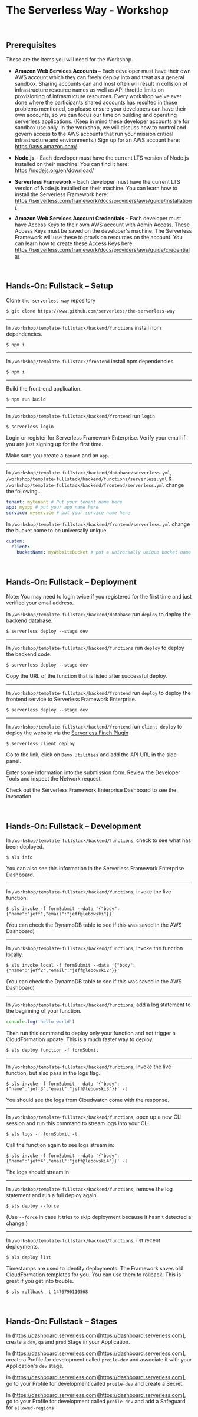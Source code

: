 # The Serverless Way - Workshop

<br/>

## Prerequisites

These are the items you will need for the Workshop.

* **Amazon Web Services Accounts –** Each developer must have their own AWS account which they can freely deploy into and treat as a general sandbox.  Sharing accounts can and most often will result in collision of infrastructure resource names as well as API throttle limits on provisioning of infrastructure resources.  Every workshop we've ever done where the participants shared accounts has resulted in those problems mentioned, so please ensure your developers can have their own accounts, so we can focus our time on building and operating serverless applications.  (Keep in mind these developer accounts are for sandbox use only. In the workshop, we will discuss how to control and govern access to the AWS accounts that run your mission critical infrastructure and environments.)  Sign up for an AWS account here: https://aws.amazon.com/

* **Node.js** – Each developer must have the current LTS version of Node.js installed on their machine. You can find it here:  https://nodejs.org/en/download/

* **Serverless Framework** – Each developer must have the current LTS version of Node.js installed on their machine. You can learn how to install the Serverless Framework here:  https://serverless.com/framework/docs/providers/aws/guide/installation/

* **Amazon Web Services Account Credentials** – Each developer must have Access Keys to their own AWS account with Admin Access.  These Access Keys must be saved on the developer's machine.  The Serverless Framework will use these to provision resources on the account.  You can learn how to create these Access Keys here: https://serverless.com/framework/docs/providers/aws/guide/credentials/

<br/>

## Hands-On: Fullstack – Setup

Clone `the-serverless-way` repository

```text
$ git clone https://www.github.com/serverless/the-serverless-way
```

---

In `/workshop/template-fullstack/backend/functions` install npm dependencies.

```text
$ npm i
```
---

In `/workshop/template-fullstack/frontend` install npm dependencies.

```text
$ npm i
```
---

Build the front-end application.

```text
$ npm run build
```
---

In `/workshop/template-fullstack/backend/frontend` run `login`

```text
$ serverless login
```

Login or register for Serverless Framework Enterprise.  Verify your email if you are just signing up for the first time.

Make sure you create a `tenant` and an `app`.

---

In `/workshop/template-fullstack/backend/database/serverless.yml`, `/workshop/template-fullstack/backend/functions/serverless.yml` & `/workshop/template-fullstack/backend/frontend/serverless.yml` change the following...

```yaml
tenant: mytenant # Put your tenant name here
app: myapp # put your app name here
service: myservice # put your service name here
```

In `/workshop/template-fullstack/backend/frontend/serverless.yml` change the bucket name to be universally unique.

```yaml
custom:
  client:
    bucketName: myWebsiteBucket # put a universally unique bucket name here
```

<br/>

## Hands-On: Fullstack – Deployment

Note: You may need to login twice if you registered for the first time and just verified your email address.

In `/workshop/template-fullstack/backend/database` run `deploy` to deploy the backend database.

```text
$ serverless deploy --stage dev
```
---

In `/workshop/template-fullstack/backend/functions` run `deploy` to deploy the backend code.

```text
$ serverless deploy --stage dev
```

Copy the URL of the function that is listed after successful deploy.

---

In `/workshop/template-fullstack/backend/frontend` run `deploy` to deploy the frontend service to Serverless Framework Enterprise.

```text
$ serverless deploy --stage dev
```

---

In `/workshop/template-fullstack/backend/frontend` run `client deploy` to deploy the website via the [Serverless Finch Plugin](https://github.com/fernando-mc/serverless-finch)

```text
$ serverless client deploy
```

Go to the link, click on `Demo Utilities` and add the API URL in the side panel.

Enter some information into the submission form.  Review the Developer Tools and inspect the Network request.

Check out the Serverless Framework Enterprise Dashboard to see the invocation.

<br/>

## Hands-On: Fullstack – Development

In `/workshop/template-fullstack/backend/functions`, check to see what has been deployed.

```text
$ sls info
```

You can also see this information in the Serverless Framework Enterprise Dashboard.

---

In `/workshop/template-fullstack/backend/functions`, invoke the live function.

```text
$ sls invoke -f formSubmit --data '{"body":{"name":"jeff","email":"jeff@lebowski"}}'
```

(You can check the DynamoDB table to see if this was saved in the AWS Dashboard)

---

In `/workshop/template-fullstack/backend/functions`, invoke the function locally.

```text
$ sls invoke local -f formSubmit --data '{"body":{"name":"jeff2","email":"jeff@lebowski2"}}'
```

(You can check the DynamoDB table to see if this was saved in the AWS Dashboard)

---

In `/workshop/template-fullstack/backend/functions`, add a log statement to the beginning of your function.

```javascript
console.log('hello world')
```

Then run this command to deploy only your function and not trigger a CloudFormation update.  This is a much faster way to deploy.

```text
$ sls deploy function -f formSubmit
```

---

In `/workshop/template-fullstack/backend/functions`, invoke the live function, but also pass in the logs flag.

```text
$ sls invoke -f formSubmit --data '{"body":{"name":"jeff3","email":"jeff@lebowski3"}}' -l
```

You should see the logs from Cloudwatch come with the response.

---

In `/workshop/template-fullstack/backend/functions`, open up a new CLI session and run this command to stream logs into your CLI.

```text
$ sls logs -f formSubmit -t
```

Call the function again to see logs stream in:

```text
$ sls invoke -f formSubmit --data '{"body":{"name":"jeff4","email":"jeff@lebowski4"}}' -l
```

The logs should stream in.

---

In `/workshop/template-fullstack/backend/functions`, remove the log statement and run a full deploy again.

```text
$ sls deploy --force
```

(Use `--force` in case it tries to skip deployment because it hasn't detected a change.)

---

In `/workshop/template-fullstack/backend/functions`, list recent deployments.

```text
$ sls deploy list
```

Timestamps are used to identify deployments.  The Framework saves old CloudFormation templates for you.  You can use them to rollback.  This is great if you get into trouble.

```text
$ sls rollback -t 1476790110568
```

<br/>

## Hands-On: Fullstack – Stages

In (https://dashboard.serverless.com)[https://dashboard.serverless.com], create a `dev`, `qa` and `prod` Stage in your Application.

In (https://dashboard.serverless.com)[https://dashboard.serverless.com], create a Profile for development called `proile-dev` and associate it with your Application's `dev` stage.

In (https://dashboard.serverless.com)[https://dashboard.serverless.com], go to your Profile for development called `proile-dev` and create a Secret.

In (https://dashboard.serverless.com)[https://dashboard.serverless.com], go to your Profile for development called `proile-dev` and add a Safeguard for `allowed-regions`
